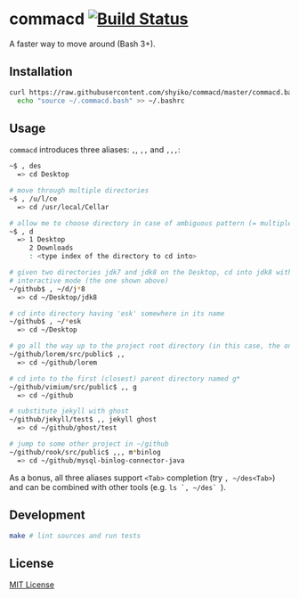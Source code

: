 # commacd [![Build Status](https://travis-ci.org/shyiko/commacd.svg)](https://travis-ci.org/shyiko/commacd)

A faster way to move around (Bash 3+).

## Installation

```sh
curl https://raw.githubusercontent.com/shyiko/commacd/master/commacd.bash -o ~/.commacd.bash && \
  echo "source ~/.commacd.bash" >> ~/.bashrc
```

## Usage

`commacd` introduces three aliases: `,`, `,,` and `,,,`:

```sh
~$ , des
  => cd Desktop

# move through multiple directories
~$ , /u/l/ce
  => cd /usr/local/Cellar

# allow me to choose directory in case of ambiguous pattern (= multiple choices)
~$ , d
  => 1 Desktop
     2 Downloads
     : <type index of the directory to cd into>

# given two directories jdk7 and jdk8 on the Desktop, cd into jdk8 without hitting 
# interactive mode (the one shown above)
~/github$ , ~/d/j*8
  => cd ~/Desktop/jdk8

# cd into directory having 'esk' somewhere in its name
~/github$ , ~/*esk
  => cd ~/Desktop

# go all the way up to the project root directory (in this case, the one that has .git in it)
~/github/lorem/src/public$ ,,
  => cd ~/github/lorem

# cd into to the first (closest) parent directory named g*
~/github/vimium/src/public$ ,, g
  => cd ~/github

# substitute jekyll with ghost
~/github/jekyll/test$ ,, jekyll ghost
  => cd ~/github/ghost/test

# jump to some other project in ~/github
~/github/rook/src/public$ ,,, m*binlog
  => cd ~/github/mysql-binlog-connector-java
```

As a bonus, all three aliases support `<Tab>` completion (try `, ~/des<Tab>`) and can be combined with other tools (e.g. ``ls `, ~/des` ``). 

## Development

```sh
make # lint sources and run tests 
```

## License

[MIT License](http://opensource.org/licenses/mit-license.php)

